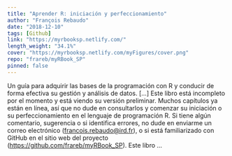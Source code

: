 ```yaml
---
title: "Aprender R: iniciación y perfeccionamiento"
author: "François Rebaudo"
date: "2018-12-10"
tags: [Github]
link: "https://myrbooksp.netlify.com/"
length_weight: "34.1%"
cover: "https://myrbooksp.netlify.com/myFigures/cover.png"
repo: "frareb/myRBook_SP"
pinned: false
---
```


Un guía para adquirir las bases de la programación con R y conducir de forma efectiva su gestión y análisis de datos. [...] Este libro está incompleto por el momento y está viendo su versión preliminar. Muchos capítulos ya están en línea, así que no dude en consultarlos y comenzar su iniciación o su perfeccionamiento en el lenguaje de programación R. Si tiene algún comentario, sugerencia o si identifica errores, no dude en enviarme un correo electrónico (francois.rebaudo@ird.fr), o si está familiarizado con GitHub en el sitio web del proyecto (https://github.com/frareb/myRBook_SP). Este libro  ...
